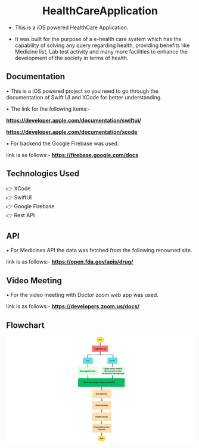 <h1 align="center">HealthCareApplication</h1>

- This is a iOS powered HealthCare Application.
  
- It was built for the purpose of a e-health care system which has the capability of solving any query regarding health, providing benefits like Medicine list, Lab test activity and many more facilities to enhance the development of the society in terms of health.

## Documentation

• This is a iOS powered project so you need to go through the documentation of Swift UI and XCode for better understanding.

• The link for the following items:-  
  
**https://developer.apple.com/documentation/swiftui/** 
  
**https://developer.apple.com/documentation/xcode**

• For backend the Google Firebase was used.

  link is as follows:- **https://firebase.google.com/docs**

## Technologies Used

👉 XCode\
👉 SwiftUI\
👉 Google Firebase\
👉 Rest API

## API

• For Medicines API the data was fetched from the following renowned site.

  link is as follows:- **https://open.fda.gov/apis/drug/**

## Video Meeting

• For the video meeting with Doctor zoom web app was used.

  link is as follows:- **https://developers.zoom.us/docs/**

## Flowchart

<p align="center">
  <kbd>
    <img src="https://github.com/athulnediyedath/HealthCareApplication/blob/main/Flowchart.jpeg"></img>
  </kbd>
</p>






  

